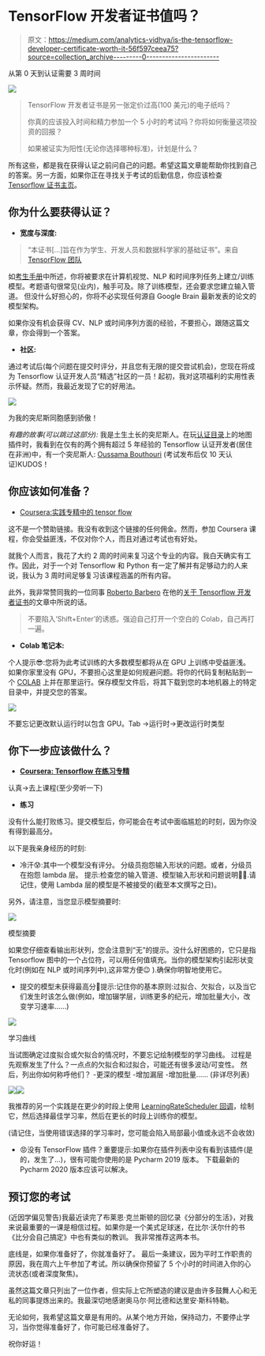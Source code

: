 # TensorFlow 开发者证书值吗？

> 原文：<https://medium.com/analytics-vidhya/is-the-tensorflow-developer-certificate-worth-it-56f597ceea75?source=collection_archive---------0----------------------->

从第 0 天到认证需要 3 周时间

![](img/c9094a59cbb9b8ab030e425083ed1f6b.png)

> TensorFlow 开发者证书是另一张定价过高(100 美元)的电子纸吗？
> 
> 你真的应该投入时间和精力参加一个 5 小时的考试吗？你将如何衡量这项投资的回报？
> 
> 如果被证实为阳性(无论你选择哪种标准)，计划是什么？

所有这些，都是我在获得认证之前问自己的问题。希望这篇文章能帮助你找到自己的答案。另一方面，如果你正在寻找关于考试的后勤信息，你应该检查 [Tensorflow 证书主页](https://www.tensorflow.org/certificate)。

## 你为什么要获得认证？

*   **宽度与深度:**

> “本证书[…]旨在作为学生、开发人员和数据科学家的基础证书”。来自 [TensorFlow 团队](https://www.tensorflow.org/certificate)

如[考生手册](https://www.tensorflow.org/site-assets/downloads/marketing/cert/TF_Certificate_Candidate_Handbook.pdf)中所述，你将被要求在计算机视觉、NLP 和时间序列任务上建立/训练模型。考题语句很常见(业内)，触手可及。除了训练模型，还会要求您建立输入管道。
但没什么好担心的，你将不必实现任何源自 Google Brain 最新发表的论文的模型架构。

如果你没有机会获得 CV、NLP 或时间序列方面的经验，不要担心，跟随这篇文章，你会得到一个答案。

*   **社区:**

通过考试后(每个问题在提交时评分，并且您有无限的提交尝试机会)，您现在将成为 Tensorflow 认证开发人员“精选”社区的一员！起初，我对这项福利的实用性表示怀疑。然而，我最近发现了它的好用法。

![](img/b4c3b46e71afd97bc0d578fcf8ac7bde.png)

为我的突尼斯同胞感到骄傲！

*有趣的故事(可以跳过这部分):* 我是土生土长的突尼斯人。在玩[认证目录](https://developers.google.com/certification/directory/tensorflow)上的地图插件时，我看到在仅有的两个拥有超过 5 年经验的 Tensorflow 认证开发者(居住在非洲)中，有一个突尼斯人: [Oussama Bouthouri](https://www.linkedin.com/in/boussama/) (考试发布后仅 10 天认证)KUDOS！

## 你应该如何准备？

*   [Coursera:实践专精中的 tensor flow](https://www.coursera.org/specializations/tensorflow-in-practice)

这不是一个赞助链接。我没有收到这个链接的任何佣金。然而，参加 Coursera 课程，你会受益匪浅，不仅对你个人，而且对通过考试也有好处。

就我个人而言，我花了大约 2 周的时间来复习这个专业的内容。我白天确实有工作。因此，对于一个对 Tensorflow 和 Python 有一定了解并有足够动力的人来说，我认为 3 周时间足够复习该课程涵盖的所有内容。

此外，我非常赞同我的一位同事 [Roberto Barbero](https://www.linkedin.com/in/rbarbero/) 在他的[关于 Tensorflow 开发者证书](/@rbarbero/tensorflow-certification-tips-d1e0385668c8)的文章中所说的话。

> 不要陷入‘Shift+Enter’的诱惑。强迫自己打开一个空白的 Colab，自己再打一遍。

*   **Colab 笔记本:**

个人提示😎:您将为此考试训练的大多数模型都将从在 GPU 上训练中受益匪浅。如果你家里没有 GPU，不要担心这里是如何规避问题。将你的代码复制粘贴到一个 [COLAB](https://research.google.com/colaboratory/faq.html) 上并在那里运行。保存模型文件后，将其下载到您的本地机器上的特定目录中，并提交您的答案。

![](img/b01dc92c2327e85f02d2892d4d75bba7.png)

不要忘记更改默认运行时以包含 GPU。Tab →运行时→更改运行时类型

## 你下一步应该做什么？

*   [**Coursera: Tensorflow 在练习专精**](https://www.coursera.org/specializations/tensorflow-in-practice)

认真→去上课程(至少旁听一下)

*   **练习**

没有什么能打败练习。提交模型后，你可能会在考试中面临尴尬的时刻，因为你没有得到最高分。

以下是我亲身经历的时刻:

*   冷汗😰:其中一个模型没有评分。
    分级员抱怨输入形状的问题。或者，分级员在抱怨 lambda 层。
    提示:检查您的输入管道、模型输入形状和问题说明🤦‍♂️.请记住，使用 Lambda 层的模型是不被接受的(截至本文撰写之日)。

另外，请注意，当您显示模型摘要时:

![](img/72d1231d12c4ac3f4738f26f81d61be2.png)

模型摘要

如果您仔细查看输出形状列，您会注意到“无”的提示。没什么好困惑的，它只是指 Tensorflow 图中的一个占位符，可以用任何值填充。当你的模型架构引起形状变化时(例如在 NLP 或时间序列中),这非常方便😉 ).确保你明智地使用它。

*   提交的模型未获得最高分🤔提示:记住你的基本原则:过拟合、欠拟合，以及当它们发生时该怎么做(例如，增加辍学层，训练更多的纪元，增加批量大小，改变学习速率……)

![](img/c8270fe96718e44524368f97abb8315c.png)

学习曲线

当试图确定过度拟合或欠拟合的情况时，不要忘记绘制模型的学习曲线。
过程是先观察发生了什么？一点点的欠拟合和过拟合，可能还有很多波动/可变性。
然后，列出你如何称呼他们？
-更深的模型
-增加漏层
-增加批量……
(非详尽列表)

![](img/c802187181c495d5abf6486636a22c97.png)![](img/9684184d411dc723914c7527abf517bb.png)

我推荐的另一个实践是在更少的时段上使用 [LearningRateScheduler 回调](https://www.tensorflow.org/api_docs/python/tf/keras/callbacks/LearningRateScheduler)，绘制它，然后选择最佳学习率，然后在更长的时段上训练你的模型。

(请记住，当使用错误选择的学习率时，您可能会陷入局部最小值或永远不会收敛)

*   😡没有 TensorFlow 插件？重要提示:如果你在插件列表中没有看到该插件(是的，发生了…)，很有可能你使用的是 Pycharm 2019 版本。
    下载最新的 Pycharm 2020 版本应该可以解决。

## 预订您的考试

(近因学偏见警告)我最近读完了布莱恩·克兰斯顿的回忆录《分部分的生活》，对我来说最重要的一课是相信过程。如果你是一个美式足球迷，在比尔·沃尔什的书《比分会自己搞定》中也有类似的教训。
我非常推荐这两本书。

底线是，如果你准备好了，你就准备好了。
最后一条建议，因为平时工作职责的原因，我在周六上午参加了考试。所以确保你预留了 5 个小时的时间进入你的心流状态(或者深度聚焦)。

虽然这篇文章只列出了一位作者，但实际上它所塑造的建议是由许多鼓舞人心和无私的同事提炼出来的。我最深切地感谢奥马尔·阿比德和达里安·斯科特勒。

无论如何，我希望这篇文章是有用的。从某个地方开始，保持动力，不要停止学习，当你觉得准备好了，你可能已经准备好了。

祝你好运！